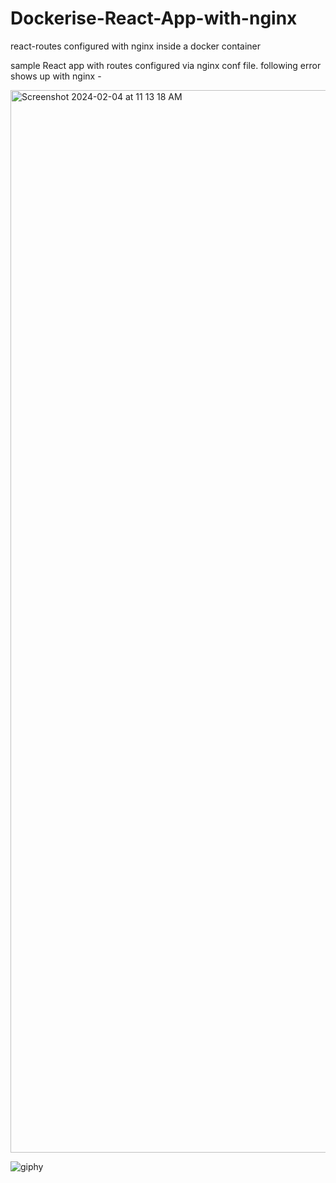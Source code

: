 # Dockerise-React-App-with-nginx
react-routes configured with nginx inside a docker container

sample React app with routes configured via nginx conf file. following error shows up with nginx -

<img width="1700" alt="Screenshot 2024-02-04 at 11 13 18 AM" src="https://github.com/ksukhleen/Dockerise-React-App-with-nginx/assets/35762394/0e5ab7a3-3a06-4ec6-a68e-13c03b905d0c">


![giphy](https://github.com/ksukhleen/Dockerise-React-App-with-nginx/assets/35762394/2bfd8836-6912-48c1-835b-70265910844d)

